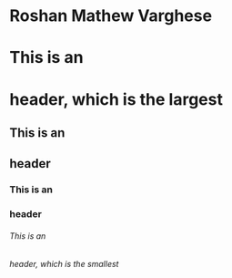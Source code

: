 
# Roshan Mathew Varghese

# This is an <h1> header, which is the largest
## This is an <h2> header
### This is an <h3> header
###### This is an <h6> header, which is the smallest
